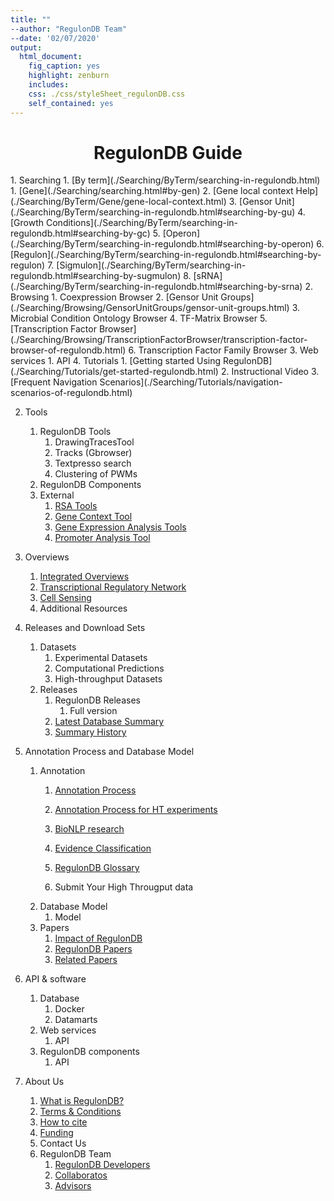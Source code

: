 ```yaml
---
title: ""
--author: "RegulonDB Team"
--date: '02/07/2020'
output:
  html_document:
    fig_caption: yes
    highlight: zenburn
    includes:
    css: ./css/styleSheet_regulonDB.css
    self_contained: yes
---
```


<center><h1>RegulonDB Guide</h1></center>

<div class="tabContent">
1. Searching
   1. [By term](./Searching/ByTerm/searching-in-regulondb.html)
      1. [Gene](./Searching/searching.html#by-gen)
      2. [Gene local context Help](./Searching/ByTerm/Gene/gene-local-context.html) 
      3. [Gensor Unit](./Searching/ByTerm/searching-in-regulondb.html#searching-by-gu)
      4. [Growth Conditions](./Searching/ByTerm/searching-in-regulondb.html#searching-by-gc)
      5. [Operon](./Searching/ByTerm/searching-in-regulondb.html#searching-by-operon)
      6. [Regulon](./Searching/ByTerm/searching-in-regulondb.html#searching-by-regulon)
      7. [Sigmulon](./Searching/ByTerm/searching-in-regulondb.html#searching-by-sugmulon)
      8. [sRNA](./Searching/ByTerm/searching-in-regulondb.html#searching-by-srna)
   2. Browsing
      1. Coexpression Browser 
      2. [Gensor Unit Groups](./Searching/Browsing/GensorUnitGroups/gensor-unit-groups.html)
      3. Microbial Condition Ontology Browser
      4. TF-Matrix Browser
      5. [Transcription Factor Browser](./Searching/Browsing/TranscriptionFactorBrowser/transcription-factor-browser-of-regulondb.html)
      6. Transcription Factor Family Browser
   3. Web services
      1. API
   4. Tutorials
      1. [Getting started Using RegulonDB](./Searching/Tutorials/get-started-regulondb.html)
      2. Instructional Video
      3. [Frequent Navigation Scenarios](./Searching/Tutorials/navigation-scenarios-of-regulondb.html)
   
2. Tools
   1. RegulonDB Tools
      1. DrawingTracesTool
      2. Tracks (Gbrowser)
      3. Textpresso search
      4. Clustering of PWMs
   2. RegulonDB Components
   3. External
      1. [RSA Tools](http://embnet.ccg.unam.mx/rsat/)
      2. [Gene Context Tool](http://operons.ibt.unam.mx/gctNG/)
      3. [Gene Expression Analysis Tools](http://kusan.ccg.unam.mx/GETools/)
      4. [Promoter Analysis Tool](http://kusan.ccg.unam.mx/PromoterTools/)
      
3. Overviews
   1. [Integrated Overviews](./Overviews/overviews-of-regulondb.html)
   2. [Transcriptional Regulatory Network](./Overviews/transcriptional-regulatory-network.html)
   3. [Cell Sensing](./Overviews/overviews-of-regulondb.html)
   4. Additional Resources  
   
4. Releases and Download Sets
   1. Datasets
      1. Experimental Datasets
      2. Computational Predictions
      3. High-throughput Datasets
   2. Releases
      1. RegulonDB Releases
          1. Full version
      2. [Latest Database Summary](./ReleasesAndDownloadSets/Releases/latest-database-summary.html)
      3. [Summary History](./ReleasesAndDownloadSets/Releases/summary-of-regulondb.html)  
      
5. Annotation Process and Database Model
   1. Annotation
      1. [Annotation Process](./Help/Annotation/annotation-process-regulondb.html)
      2. [Annotation Process for HT experiments](./Help/Annotation/annotation-ht-process-regulondb.html)
      3. [BioNLP research](./Help/Annotation/bionlp-research.html)
      4. [Evidence Classification](./Help/Annotation/evidence-clasification.html)
      5. [RegulonDB Glossary](./Help/Annotation/glossary-of-regulondb.html)  
      
      6. Submit Your High Througput data
   2. Database Model
      1. Model
   3. Papers
        1. [Impact of RegulonDB](./Help/Papers/impact-of-regulondb.html)
        2. [RegulonDB Papers](./Help/Papers/publications-of-regulondb.html)
        3. [Related Papers](./Help/Papers/publications-of-regulondb.html#regulondb-related-papers)  
        

6. API & software 
   1. Database
      1. Docker
      2. Datamarts
   2. Web services
      1. API
   3. RegulonDB components
      1. API      
        
7. About Us
   1. [What is RegulonDB?](./AboutUs/what-is-regulondb.html)
   2. [Terms & Conditions](./AboutUs/terms-and-conditions.html)
   3. [How to cite](./AboutUs/citing_conditions.html)
   4. [Funding](./AboutUs/funding-of-regulondb.html)
   5. Contact Us
   6. RegulonDB Team
        1. [RegulonDB Developers](./AboutUs/developers-of-regulondb.html)
        2. [Collaboratos](./AboutUs/developers-of-regulondb.html#collaborator-of-regulondb)
        3. [Advisors](./AboutUs/developers-of-regulondb.html#advisors-of-regulondb)

</div>
